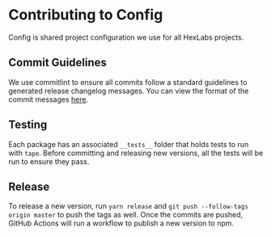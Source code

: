 # Contributing to Config

Config is shared project configuration we use for all HexLabs projects.

## Commit Guidelines

We use commitlint to ensure all commits follow a standard guidelines to generated release changelog messages. You can view the format of the commit messages [here](https://github.com/conventional-changelog/commitlint/tree/master/%40commitlint/config-conventional#type-enum).

## Testing

Each package has an associated `__tests__` folder that holds tests to run with `tape`. Before committing and releasing new versions, all the tests will be run to ensure they pass.

## Release

To release a new version, run `yarn release` and `git push --follow-tags origin master` to push the tags as well. Once the commits are pushed, GitHub Actions will run a workflow to publish a new version to npm.
